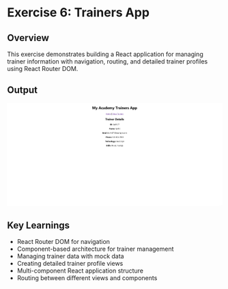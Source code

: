 # Exercise 6: Trainers App

## Overview
This exercise demonstrates building a React application for managing trainer information with navigation, routing, and detailed trainer profiles using React Router DOM.

## Output
![Trainers App Output](output-trainer.png)

## Key Learnings
- React Router DOM for navigation
- Component-based architecture for trainer management
- Managing trainer data with mock data
- Creating detailed trainer profile views
- Multi-component React application structure
- Routing between different views and components
